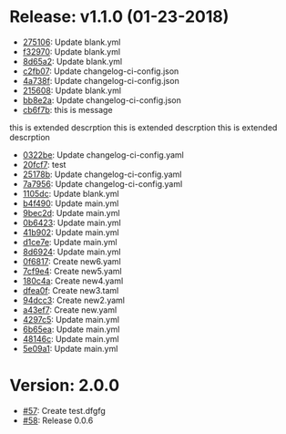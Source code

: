 # Release: v1.1.0 (01-23-2018)

* [275106](https://github.com/saadmk11/test/commit/2751060a6e0cf2a620694a8757027c24083f4bd0): Update blank.yml
* [f32970](https://github.com/saadmk11/test/commit/f32970a440997d6f4788dca343caa4f634236afa): Update blank.yml
* [8d65a2](https://github.com/saadmk11/test/commit/8d65a28fc593480ea05333fd22ea60864e381967): Update blank.yml
* [c2fb07](https://github.com/saadmk11/test/commit/c2fb074707dde09209681624cf4f9e1132b3bc7b): Update changelog-ci-config.json
* [4a738f](https://github.com/saadmk11/test/commit/4a738f251f2098ed687d5c3702a7884b44d30320): Update changelog-ci-config.json
* [215608](https://github.com/saadmk11/test/commit/215608d1e625337f310bbcd66fe9c117f4a762db): Update blank.yml
* [bb8e2a](https://github.com/saadmk11/test/commit/bb8e2adc0193d69ee16e1a9959bbc2b9ed7bdc6f): Update changelog-ci-config.json
* [cb6f7b](https://github.com/saadmk11/test/commit/cb6f7bb93d8910fac2851ee296d1506692d2cf97): this is message

this is extended descrption
this is extended descrption
this is extended descrption
* [0322be](https://github.com/saadmk11/test/commit/0322bef41250ba7791ed22d64d847f881e2b7dcb): Update changelog-ci-config.yaml
* [20fcf7](https://github.com/saadmk11/test/commit/20fcf7526bb8cc69b3be0d916afe5e36348ff519): test
* [25178b](https://github.com/saadmk11/test/commit/25178bd2cb9a7c8b216f3a682b61b4d746903676): Update changelog-ci-config.yaml
* [7a7956](https://github.com/saadmk11/test/commit/7a795682a60d77c91ba20c4c7a55d457c8868bf3): Update changelog-ci-config.yaml
* [1105dc](https://github.com/saadmk11/test/commit/1105dca045c1606b3450db870e4f5a9d6ffe6751): Update blank.yml
* [b4f490](https://github.com/saadmk11/test/commit/b4f490466d0464c2e1eb3a2a1c8e10f97c7ccf7b): Update main.yml
* [9bec2d](https://github.com/saadmk11/test/commit/9bec2dbc362fdd272cfb0131e25c368b4de11edb): Update main.yml
* [0b6423](https://github.com/saadmk11/test/commit/0b64231fc547a461bc727352fc6c0e3c64ad154b): Update main.yml
* [41b902](https://github.com/saadmk11/test/commit/41b902fff0a625080a9e7674ac61d62f8830f8b4): Update main.yml
* [d1ce7e](https://github.com/saadmk11/test/commit/d1ce7e484b3ccfc6d6049a542059418c82e69ed4): Update main.yml
* [8d6924](https://github.com/saadmk11/test/commit/8d6924a813f7436b0e91947e12db5e3848d18b0f): Update main.yml
* [0f6817](https://github.com/saadmk11/test/commit/0f68171a410e0a3d68c9ae09a2bda684083a1ad5): Create new6.yaml
* [7cf9e4](https://github.com/saadmk11/test/commit/7cf9e42b94bd81208aca874c238fe796e722bc8f): Create new5.yaml
* [180c4a](https://github.com/saadmk11/test/commit/180c4a786d713820b1f187ad6ae98050bdf720cd): Create new4.yaml
* [dfea0f](https://github.com/saadmk11/test/commit/dfea0fe529009904092604439d2652e3c88e4ae6): Create new3.taml
* [94dcc3](https://github.com/saadmk11/test/commit/94dcc3a90d4a3e94ea15ff2cfe4520e02f009968): Create new2.yaml
* [a43ef7](https://github.com/saadmk11/test/commit/a43ef7250b3fcfb56652862a2afbe311033bdbfe): Create new.yaml
* [4297c5](https://github.com/saadmk11/test/commit/4297c526d5af30c949081fe0d14a2587ce641775): Update main.yml
* [6b65ea](https://github.com/saadmk11/test/commit/6b65eadf58faf7f3f8b06ef7a3bb078b81f76808): Update main.yml
* [48146c](https://github.com/saadmk11/test/commit/48146cde2da1b6a5a6c7a437ce2db66a805807e6): Update main.yml
* [5e09a1](https://github.com/saadmk11/test/commit/5e09a1119b47d3c696ea92b0e3bb1b46669a5ea5): Update main.yml


Version: 2.0.0
==============

* [#57](https://github.com/saadmk11/test/pull/57): Create test.dfgfg
* [#58](https://github.com/saadmk11/test/pull/58): Release 0.0.6
